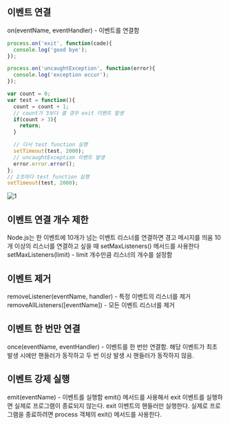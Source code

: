 ## 이벤트 연결
on(eventName, eventHandler) - 이벤트를 연결함
~~~javascript
process.on('exit', function(code){
  console.log('good bye');
});

process.on('uncaughtException', function(error){
  console.log('exception occur');
});

var count = 0;
var test = function(){
  count = count + 1;
  // count가 3보다 클 경우 exit 이벤트 발생
  if(count > 3){
    return;
  }

  // 다시 test function 실행
  setTimeout(test, 2000);
  // uncaughtException 이벤트 발생
  error.error.error();
};
// 2초마다 test function 실행
setTimeout(test, 2000);
~~~
![1](http://i.imgur.com/jUFRerW.jpg)

## 이벤트 연결 개수 제한
Node.js는 한 이벤트에 10개가 넘는 이벤트 리스너를 연결하면 경고 메시지를 띄움
10개 이상의 리스너를 연결하고 싶을 때 setMaxListeners() 메서드를 사용한다
setMaxListeners(limit) - limit 개수만큼 리스너의 개수를 설정함

## 이벤트 제거
removeListener(eventName, handler) - 특정 이벤트의 리스너를 제거
removeAllListeners([eventName]) - 모든 이벤트 리스너를 제거

## 이벤트 한 번만 연결
once(eventName, eventHandler) - 이벤트를 한 번만 연결함. 해당 이벤트가 최초 발생 시에만 핸들러가 동작하고 두 번 이상 발생 시 핸들러가 동작하지 않음.

## 이벤트 강제 실행
emit(eventName) - 이벤트를 실행함
emit() 메서드를 사용해서 exit 이벤트를 실행하면 실제로 프로그램이 종료되지 않는다. exit 이벤트의 핸들러만 실행한다. 실제로 프로그램을 종료하려면 process 객체의 exit() 메서드를 사용한다.
